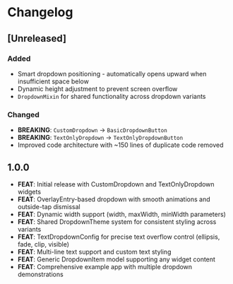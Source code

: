 # Changelog

## [Unreleased]

### Added
- Smart dropdown positioning - automatically opens upward when insufficient space below
- Dynamic height adjustment to prevent screen overflow
- `DropdownMixin` for shared functionality across dropdown variants

### Changed
- **BREAKING**: `CustomDropdown` → `BasicDropdownButton`
- **BREAKING**: `TextOnlyDropdown` → `TextOnlyDropdownButton`
- Improved code architecture with ~150 lines of duplicate code removed

## 1.0.0

* **FEAT**: Initial release with CustomDropdown and TextOnlyDropdown widgets
* **FEAT**: OverlayEntry-based dropdown with smooth animations and outside-tap dismissal  
* **FEAT**: Dynamic width support (width, maxWidth, minWidth parameters)
* **FEAT**: Shared DropdownTheme system for consistent styling across variants
* **FEAT**: TextDropdownConfig for precise text overflow control (ellipsis, fade, clip, visible)
* **FEAT**: Multi-line text support and custom text styling
* **FEAT**: Generic DropdownItem model supporting any widget content
* **FEAT**: Comprehensive example app with multiple dropdown demonstrations